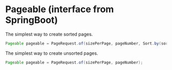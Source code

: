 # Pageable (interface from SpringBoot)



The simplest way to create sorted pages.
```java
Pageable pageable = PageRequest.of(sizePerPage, pageNumber, Sort.by(sortRepresentedByString));
```

The simplest way to create unsorted pages.
```java
Pageable pageable = PageRequest.of(sizePerPage, pageNumber);
```
